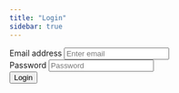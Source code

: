 ```yaml
---
title: "Login"
sidebar: true
---
```


<div class="card shadow-lg rounded-3">
<div class="card-body">
<form id="login-form">
<div class="mb-3">
<label for="email" class="form-label">Email address</label>
<input type="email" class="form-control" id="email" placeholder="Enter email" required>
</div>
<div class="mb-3">
<label for="password" class="form-label">Password</label>
<input type="password" class="form-control" id="password" placeholder="Password" required>
</div>
<button type="submit" class="btn btn-primary w-100">Login</button></form>
<div id="error-msg" class="alert alert-danger mt-3 d-none"></div>
</div>
</div>

<div id="app"></div>

<link href="https://cdn.jsdelivr.net/npm/bootstrap@5.3.7/dist/css/bootstrap.min.css" rel="stylesheet" integrity="sha384-LN+7fdVzj6u52u30Kp6M/trliBMCMKTyK833zpbD+pXdCLuTusPj697FH4R/5mcr" crossorigin="anonymous">
<script src="https://cdn.jsdelivr.net/npm/bootstrap@5.3.7/dist/js/bootstrap.bundle.min.js" integrity="sha384-ndDqU0Gzau9qJ1lfW4pNLlhNTkCfHzAVBReH9diLvGRem5+R9g2FzA8ZGN954O5Q" crossorigin="anonymous"></script>

<script src="https://cdn.auth0.com/js/auth0/9.28.0/auth0.min.js"></script>

<script>
var webAuth = new auth0.WebAuth({
domain: 'dev-hij2adphqgx0e2ay.us.auth0.com',
clientID: 'xqCwC4XzNpUGVdfw7yCJXjpDJNwZ6Baf',  
redirectUri: 'https://watdev-eu.github.io/model-ui',
responseType: 'token id_token',
scope: 'openid profile email'});
document.getElementById("login-form").addEventListener("submit", function(e) {
e.preventDefault();
var email = document.getElementById("email").value;
var password = document.getElementById("password").value;
webAuth.login({
realm: 'Username-Password-Authentication',
username: email,
password: password
}, function(err) {
if (err) {
document.getElementById("error-msg").textContent = err.description || "Login failed";
document.getElementById("error-msg").classList.remove("d-none");
}})});
webAuth.parseHash(function(err, authResult) {
if (authResult && authResult.accessToken && authResult.idToken) {
window.location.hash = "";
alert("Login successful! Access Token: " + authResult.accessToken);
} else if (err) {
console.error("Error parsing hash:", err)}});
</script>
